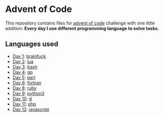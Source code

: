 Advent of Code
=======

This repository contains files for [advent of code](http://adventofcode.com/) challenge with one little addition: **Every day I use different programming language to solve tasks**.

## Languages used
- [Day 1](day-1/): [brainfuck](https://en.wikipedia.org/wiki/Brainfuck)
- [Day 2](day-2/): [lua](http://www.lua.org/)
- [Day 3](day-3/): [bash](https://www.gnu.org/software/bash/)
- [Day 4](day-4/): [go](https://golang.org)
- [Day 5](day-5/): [perl](https://www.perl.org)
- [Day 6](day-6/): [fortran](https://en.wikipedia.org/wiki/Fortran)
- [Day 8](day-8/): [ruby](https://www.ruby-lang.org/en/)
- [Day 9](day-9/): [python3](https://www.python.org)
- [Day 10](day-10/): [d](http://dlang.org/)
- [Day 11](day-11/): [php](https://secure.php.net/)
- [Day 12](day-12/): [javascript](https://en.wikipedia.org/wiki/JavaScript)
